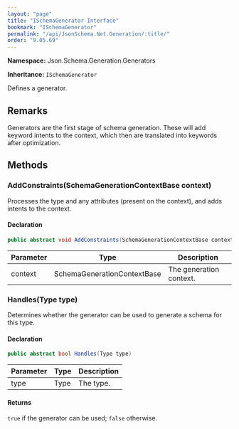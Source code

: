 ```yaml
---
layout: "page"
title: "ISchemaGenerator Interface"
bookmark: "ISchemaGenerator"
permalink: "/api/JsonSchema.Net.Generation/:title/"
order: "9.05.69"
---
```

**Namespace:** Json.Schema.Generation.Generators

**Inheritance:**
`ISchemaGenerator`

Defines a generator.

## Remarks

Generators are the first stage of schema generation.  These will add keyword intents
             to the context, which then are translated into keywords after optimization.

## Methods

### AddConstraints(SchemaGenerationContextBase context)

Processes the type and any attributes (present on the context), and adds
intents to the context.

#### Declaration

```c#
public abstract void AddConstraints(SchemaGenerationContextBase context)
```
| Parameter | Type | Description |
|---|---|---|
| context | SchemaGenerationContextBase | The generation context. |

### Handles(Type type)

Determines whether the generator can be used to generate a schema for this type.

#### Declaration

```c#
public abstract bool Handles(Type type)
```
| Parameter | Type | Description |
|---|---|---|
| type | Type | The type. |

#### Returns

`true` if the generator can be used; `false` otherwise.

